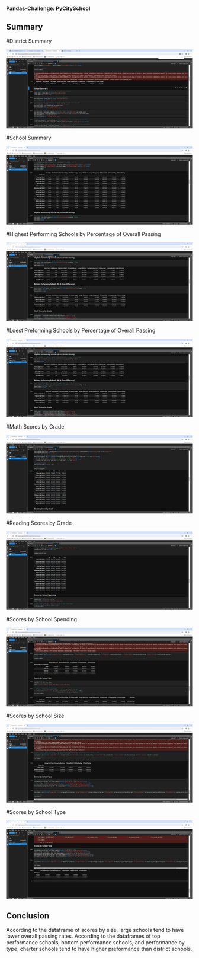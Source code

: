 #### Pandas-Challenge: PyCitySchool

## Summary

#District Summary

![alt text](https://github.com/henrychan990805/pandas-challenge/blob/effc8533a2583c21792b8058953318bbf6fda75b/District%20Summary.png)

#School Summary

![alt text](https://github.com/henrychan990805/pandas-challenge/blob/ed5c34d73ca2dadeb5d7ac12664d608aeebce22d/School%20Summarry.png)

#Highest Performing Schools by Percentage of Overall Passing

![alt text](https://github.com/henrychan990805/pandas-challenge/blob/ed5c34d73ca2dadeb5d7ac12664d608aeebce22d/High%20Preformance%20and%20Low%20Preformance.png)

#Loest Preforming Schools by Percentage of Overall Passing

![alt text](https://github.com/henrychan990805/pandas-challenge/blob/ed5c34d73ca2dadeb5d7ac12664d608aeebce22d/High%20Preformance%20and%20Low%20Preformance.png)

#Math Scores by Grade

![alt text](https://github.com/henrychan990805/pandas-challenge/blob/ed5c34d73ca2dadeb5d7ac12664d608aeebce22d/Math%20Scores%20by%20Grade.png)

#Reading Scores by Grade

![alt text](https://github.com/henrychan990805/pandas-challenge/blob/ed5c34d73ca2dadeb5d7ac12664d608aeebce22d/Reading%20Scores%20by%20Grade.png)

#Scores by School Spending

![alt text](https://github.com/henrychan990805/pandas-challenge/blob/ed5c34d73ca2dadeb5d7ac12664d608aeebce22d/Scores%20by%20Spending.png)

#Scores by School Size

![alt text](https://github.com/henrychan990805/pandas-challenge/blob/ed5c34d73ca2dadeb5d7ac12664d608aeebce22d/Scores%20by%20Size.png)

#Scores by School Type

![alt text](https://github.com/henrychan990805/pandas-challenge/blob/ed5c34d73ca2dadeb5d7ac12664d608aeebce22d/Scores%20by%20Type.png)

## Conclusion
According to the dataframe of scores by size, large schools tend to have lower overall passing rates.
According to the dataframes of top performance schools, bottom performance schools, and performance by type, charter schools tend to have higher preformance than district schools.
